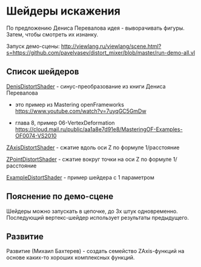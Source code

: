 # Шейдеры искажения

По предложению Дениса Перевалова идея - выворачивать фигуры. Затем, чтобы смотреть их изнанку.

Запуск демо-сцены: http://viewlang.ru/viewlang/scene.html?s=https://github.com/pavelvasev/distort_mixer/blob/master/run-demo-all.vl

## Список шейдеров

[DenisDistortShader](shaders/Denis.qml) - синус-преобразование из книги Дениса Перевалова

- это пример из Mastering openFrameworks
https://www.youtube.com/watch?v=7uyqGC5GmDw

- глава 8, пример 06-VertexDeformation 
https://cloud.mail.ru/public/aa1a8e7d91e8/MasteringOF-Examples-OF0074-VS2010

[ZAxisDistortShader](shaders/ZAxis.qml) - сжатие вдоль оси Z по формуле 1/расстояние

[ZPointDistortShader](shaders/ZPoint.qml) - сжатие вокруг точки на оси Z по формуле 1/расстояние

[ExampleDistortShader](shaders/Example.qml) - пример шейдера с 1 параметром

## Пояснение по демо-сцене 
Шейдеры можно запускать в цепочке, до 3х штук одновременно. Последующий вертекс-шейдер использует результаты предыдущего. 

## Развитие
Развитие (Михаил Бахтерев) - создать семейство ZAxis-функций на основе каких-то хороших комплексных функций.
